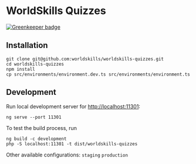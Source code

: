 # WorldSkills Quizzes

[![Greenkeeper badge](https://badges.greenkeeper.io/worldskills/worldskills-quizzes.svg)](https://greenkeeper.io/)

## Installation

```
git clone git@github.com:worldskills/worldskills-quizzes.git
cd worldskills-quizzes
npm install
cp src/environments/environment.dev.ts src/environments/environment.ts
```

## Development

Run local development server for [http://localhost:11301](http://localhost:11301/):

```
ng serve --port 11301
```

To test the build process, run 

```
ng build -c development
php -S localhost:11301 -t dist/worldskills-quizzes
```

Other available configurations: `staging` `production`
